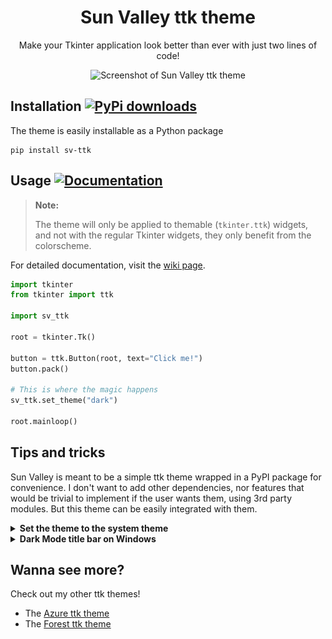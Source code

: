 <div align="center">
  
# Sun Valley ttk theme
Make your Tkinter application look better than ever with just two lines of code!

![Screenshot of Sun Valley ttk theme](assets/screenshot.png)

</div>


## Installation [![PyPi downloads](https://static.pepy.tech/badge/sv-ttk)](https://pypi.org/project/sv-ttk)
The theme is easily installable as a Python package

```
pip install sv-ttk
```


## Usage [![Documentation](https://img.shields.io/badge/-documentation-%23c368c4)](https://github.com/rdbende/Sun-Valley-ttk-theme/wiki/Usage-with-Python)
> **Note:**
> 
> The theme will only be applied to themable (`tkinter.ttk`) widgets, and not with the regular Tkinter widgets, they only benefit from the colorscheme.

For detailed documentation, visit the [wiki page](https://github.com/rdbende/Sun-Valley-ttk-theme/wiki/Usage-with-Python).

```python
import tkinter
from tkinter import ttk

import sv_ttk

root = tkinter.Tk()

button = ttk.Button(root, text="Click me!")
button.pack()

# This is where the magic happens
sv_ttk.set_theme("dark")

root.mainloop()
```


## Tips and tricks
Sun Valley is meant to be a simple ttk theme wrapped in a PyPI package for convenience. I don't want to add other dependencies, nor features that would be trivial to implement if the user wants them, using 3rd party modules. But this theme can be easily integrated with them.

<details>
  <summary><b>Set the theme to the system theme</b></summary>
  
  You can use [darkdetect](https://github.com/albertosottile/darkdetect) for that. Here's an example:
  
  ```python
  import tkinter, sv_ttk, darkdetect
  from tkinter import ttk

  root = tkinter.Tk()

  button = ttk.Button(root, text="Click me!", style="Accent.TButton")
  button.pack()

  sv_ttk.set_theme(darkdetect.theme())
  root.mainloop()
  ```

  You just have to pass ```darkdetect.theme()``` to the ```sv_ttk.set_theme()``` function. It's that easy!
</details>


<details>
  <summary><b>Dark Mode title bar on Windows</b></summary>

  By default, sv_ttk doesn't change the title bar color on Windows when the theme is set to dark. But you can use [pywinstyles](https://github.com/Akascape/py-window-styles) to change the title bar color on Windows. Here's an example:
  
  ```python
  import tkinter, sv_ttk
  from tkinter import ttk

  # Function to set the title bar color
  def set_title_bar_color(root: tkinter.Tk | tkinter.Toplevel):
      theme = sv_ttk.get_theme()

      if get_windows_version() == 10:
          import pywinstyles

          if theme == "dark": pywinstyles.apply_style(root, "dark")
          else: pywinstyles.apply_style(root, "normal")

          # A hacky way to update the title bar's color on Windows 10 (it doesn't update instantly like on Windows 11)
          root.wm_attributes("-alpha", 0.99)
          root.wm_attributes("-alpha", 1)
      elif get_windows_version() == 11:
          import pywinstyles

          # Set the title bar color to the background color on Windows 11 for better appearance
          if theme == "dark": pywinstyles.change_header_color(root, "#1c1c1c")
          elif theme == "light": pywinstyles.change_header_color(root, "#fafafa")


  # Function to get Windows version			
  def get_windows_version() -> int:
      import sys

      if sys.platform == "win32":
         # Running on Windows
          version = sys.getwindowsversion()

          if version.major == 10 and version.build >= 22000: return 11 # Windows 11
          elif version.major == 10: return 10 # Windows 10
          else: return version.major # Other Windows version (like 7, 8, 8.1, etc...)
      else: return 0 # Not running on Windows
        
  root = tkinter.Tk()

  button = ttk.Button(root, text="Click me!", style="Accent.TButton")
  button.pack()

  sv_ttk.set_theme("dark")
  set_title_bar_color(root)
  root.mainloop()
```

  Note that on Windows 10, due to its limitations, you can only set the title bar's color to black for dark mode and white for light mode. On Windows 11 the title bar can be set to any color.

  Here's how the windows look after calling ```set_title_bar_color()```:

  <p align="center">
    <b>Windows 10</b>
    <br>
    <img src="assets/win10.png"/>
    <br><br>
    <b>Windows 11</b>
    <br>
    <img src="assets/win11.png"/>
  </p>
</details>

## Wanna see more?
Check out my other ttk themes!
- The [Azure ttk theme](https://github.com/rdbende/Azure-ttk-theme)
- The [Forest ttk theme](https://github.com/rdbende/Forest-ttk-theme)
